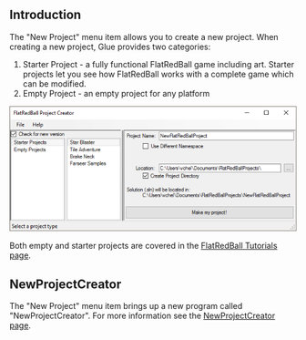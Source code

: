 ## Introduction

The "New Project" menu item allows you to create a new project. When creating a new project, Glue provides two categories:

1.  Starter Project - a fully functional FlatRedBall game including art. Starter projects let you see how FlatRedBall works with a complete game which can be modified.
2.  Empty Project - an empty project for any platform

![](/media/2017-01-img_58823b8dbc491.png)

Both empty and starter projects are covered in the [FlatRedBall Tutorials page](/documentation/tutorials/.md).

## NewProjectCreator

The "New Project" menu item brings up a new program called "NewProjectCreator". For more information see the [NewProjectCreator page](/frb/docs/index.php?title=NewProjectCreator.md "NewProjectCreator").
